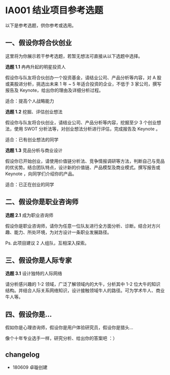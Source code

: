 # IA001 结业项目参考选题

以下是参考选题，供你参考或选用。

## 一、假设你将合伙创业

这里将为你展示若干参考选题，若暂无想法可直接从以下选题中选择。

**选题 1.1** 冉冉升起的明星投资人

假设你与队友将合伙创办一个投资基金，请结业公司、产品分析等内容，对 A 股或美股进分析，挑选出未来 1 年 ~ 5 年适合投资的企业，不低于 3 家公司，撰写报告及 Keynote，给出你的理由及详细分析过程。

适合：提高个人战略能力

**选题 1.2** 挖掘、评估创业想法

假设你与队友将合伙创业，请结业公司、产品分析等内容，挖掘至少 3 个创业想法，使用 SWOT 分析法等，对创业想法分析进行评估，完成报告及 Keynote 。

适合：已有创业想法的同学

**选题 1.3**  竞品分析与商业设计

假设你已开始创业，请使用价值链分析法、竞争情报调研等方法，判断自己与竞品的优劣势。结合团队特点，设计新的价值链、产品模型及商业模式。撰写报告或 Keynote ，向同学们介绍你的产品。

适合：已正在创业的同学

## 二、假设你是职业咨询师

**选题 2.1**  成为职业咨询师

假设你是职业咨询师，请你为任意一位队友进行全方面分析、诊断。结合对方兴趣、能力、所处环境，为对方设计一条职业发展路径。

Ps. 此项目建议 2 人组队，互相深入探索。

## 三、假设你是人际专家

**选题 3.1** 设计独特的人际网络

请分析感兴趣的 1-2 领域，广泛了解领域内的大牛，分析其中 1-2 位大牛的知识结构。并结合人际关系网络知识，设计接触领域牛人的路径。可为学术牛人、商业牛人等。

## 四、假设你是…

假如你是心理咨询师，假设你是用户体验研究员，假设你是猎头… 

像个十年专业选手一样，研究分析、给出你的答案吧 ：）



## changelog

- 180609 卓璇创建